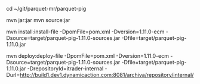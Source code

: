 cd ~/git/parquet-mr/parquet-pig

mvn jar:jar
mvn source:jar

mvn install:install-file -DpomFile=pom.xml -Dversion=1.11.0-ecm -Dsource=target/parquet-pig-1.11.0-sources.jar -Dfile=target/parquet-pig-1.11.0.jar

mvn deploy:deploy-file -DpomFile=pom.xml -Dversion=1.11.0-ecm -Dsource=target/parquet-pig-1.11.0-sources.jar -Dfile=target/parquet-pig-1.11.0.jar -DrepositoryId=itrader-internal -Durl=http://build1.dev1.dynamicaction.com:8081/archiva/repository/internal/


